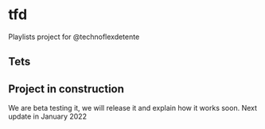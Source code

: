 # tfd
Playlists project for @technoflexdetente
## Tets
Project in construction
-------------
We are beta testing it, we will release it and explain how it works soon.
Next update in January 2022
